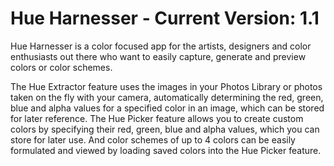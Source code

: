 # Hue Harnesser - Current Version: 1.1

  Hue Harnesser is a color focused app for the artists, designers and color enthusiasts out there who want to easily capture, generate and preview colors or color schemes.

  The Hue Extractor feature uses the images in your Photos Library or photos taken on the fly with your camera, automatically determining the red, green, blue and alpha values for a specified color in an image, which can be stored for later reference. The Hue Picker feature allows you to create custom colors by specifying their red, green, blue and alpha values, which you can store for later use. And color schemes of up to 4 colors can be easily formulated and viewed by loading saved colors into the Hue Picker feature.
